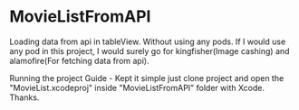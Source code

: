 # MovieListFromAPI
 Loading data from api in tableView.
 Without using any pods.
 If I would use any pod in this project, I would surely go for kingfisher(Image cashing) and alamofire(For fetching data from api).




Running the project Guide - 
Kept it simple just clone project and open the "MovieList.xcodeproj" inside "MovieListFromAPI" folder with Xcode.
Thanks.
